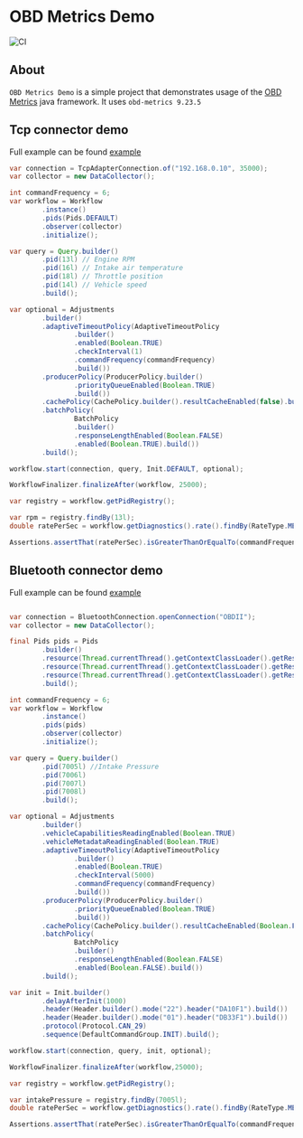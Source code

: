 # OBD Metrics Demo

![CI](https://github.com/tzebrowski/ObdMetricsDemo/workflows/Build/badge.svg?branch=main)


## About


`OBD Metrics Demo` is a simple project that demonstrates usage of the [OBD Metrics](https://github.com/tzebrowski/OBDMetrics "OBD Metrics") java framework.
It uses `obd-metrics 9.23.5`


## Tcp connector demo
Full example can be found [example](https://github.com/tzebrowski/ObdMetricsDemo/blob/main/src/test/java/org/obd/metrics/demo/TcpDemo.java "example")  


```java
var connection = TcpAdapterConnection.of("192.168.0.10", 35000);
var collector = new DataCollector();

int commandFrequency = 6;
var workflow = Workflow
        .instance()
        .pids(Pids.DEFAULT)
        .observer(collector)
        .initialize();

var query = Query.builder()
        .pid(13l) // Engine RPM
        .pid(16l) // Intake air temperature
        .pid(18l) // Throttle position
        .pid(14l) // Vehicle speed
        .build();

var optional = Adjustments
        .builder()
        .adaptiveTimeoutPolicy(AdaptiveTimeoutPolicy
                .builder()
                .enabled(Boolean.TRUE)
                .checkInterval(1)
                .commandFrequency(commandFrequency)
                .build())
        .producerPolicy(ProducerPolicy.builder()
                .priorityQueueEnabled(Boolean.TRUE)
                .build())
        .cachePolicy(CachePolicy.builder().resultCacheEnabled(false).build())
        .batchPolicy(
        		BatchPolicy
        		.builder()
        		.responseLengthEnabled(Boolean.FALSE)
        		.enabled(Boolean.TRUE).build())
        .build();

workflow.start(connection, query, Init.DEFAULT, optional);

WorkflowFinalizer.finalizeAfter(workflow, 25000);

var registry = workflow.getPidRegistry();

var rpm = registry.findBy(13l);
double ratePerSec = workflow.getDiagnostics().rate().findBy(RateType.MEAN, rpm).get().getValue();

Assertions.assertThat(ratePerSec).isGreaterThanOrEqualTo(commandFrequency);

```

## Bluetooth connector demo
Full example can be found [example](https://github.com/tzebrowski/ObdMetricsDemo/blob/main/src/test/java/org/obd/metrics/demo/BluetoothDemo.java "example")  


```java

var connection = BluetoothConnection.openConnection("OBDII");
var collector = new DataCollector();

final Pids pids = Pids
        .builder()
        .resource(Thread.currentThread().getContextClassLoader().getResource("giulia_2.0_gme.json"))
        .resource(Thread.currentThread().getContextClassLoader().getResource("extra.json"))
        .resource(Thread.currentThread().getContextClassLoader().getResource("mode01.json"))
		.build();

int commandFrequency = 6;
var workflow = Workflow
        .instance()
        .pids(pids)
        .observer(collector)
        .initialize();

var query = Query.builder()
		.pid(7005l) //Intake Pressure
		.pid(7006l) 
        .pid(7007l) 
        .pid(7008l) 
		.build();

var optional = Adjustments
		.builder()
		.vehicleCapabilitiesReadingEnabled(Boolean.TRUE)
        .vehicleMetadataReadingEnabled(Boolean.TRUE)
		.adaptiveTimeoutPolicy(AdaptiveTimeoutPolicy
                .builder()
                .enabled(Boolean.TRUE)
                .checkInterval(5000)
                .commandFrequency(commandFrequency)
                .build())
        .producerPolicy(ProducerPolicy.builder()
                .priorityQueueEnabled(Boolean.TRUE)
                .build())
        .cachePolicy(CachePolicy.builder().resultCacheEnabled(Boolean.FALSE).build())
        .batchPolicy(
        		BatchPolicy
        		.builder()
        		.responseLengthEnabled(Boolean.FALSE)
        		.enabled(Boolean.FALSE).build())
        .build();

var init = Init.builder()
        .delayAfterInit(1000)
        .header(Header.builder().mode("22").header("DA10F1").build())
		.header(Header.builder().mode("01").header("DB33F1").build())
        .protocol(Protocol.CAN_29)
        .sequence(DefaultCommandGroup.INIT).build();

workflow.start(connection, query, init, optional);

WorkflowFinalizer.finalizeAfter(workflow,25000);

var registry = workflow.getPidRegistry();

var intakePressure = registry.findBy(7005l);
double ratePerSec = workflow.getDiagnostics().rate().findBy(RateType.MEAN, intakePressure).get().getValue();

Assertions.assertThat(ratePerSec).isGreaterThanOrEqualTo(commandFrequency);
```
